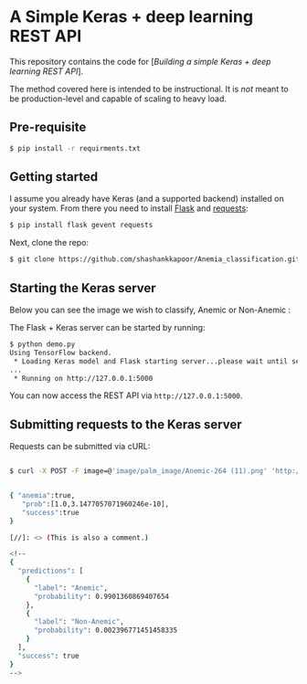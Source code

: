 # A Simple Keras + deep learning REST API

This repository contains the code for [*Building a simple Keras + deep learning REST API*].

The method covered here is intended to be instructional. It is _not_ meant to be production-level and capable of scaling to heavy load.

## Pre-requisite
```sh
$ pip install -r requirments.txt
```

## Getting started

I assume you already have Keras (and a supported backend) installed on your system. From there you need to install [Flask](http://flask.pocoo.org/) and [requests](http://docs.python-requests.org/en/master/):

```sh
$ pip install flask gevent requests
```

Next, clone the repo:

```sh
$ git clone https://github.com/shashankkapoor/Anemia_classification.git
```

## Starting the Keras server

Below you can see the image we wish to classify, Anemic or Non-Anemic :


The Flask + Keras server can be started by running:

```sh
$ python demo.py 
Using TensorFlow backend.
 * Loading Keras model and Flask starting server...please wait until server has fully started
...
 * Running on http://127.0.0.1:5000
```

You can now access the REST API via `http://127.0.0.1:5000`.

## Submitting requests to the Keras server

Requests can be submitted via cURL:

```sh

$ curl -X POST -F image=@'image/palm_image/Anemic-264 (11).png' 'http://127.0.0.1:5000/predict'


{ "anemia":true,
   "prob":[1.0,3.1477057071960246e-10],
   "success":true
}

[//]: <> (This is also a comment.)

<!--
{
  "predictions": [
    {
      "label": "Anemic", 
      "probability": 0.9901360869407654
    }, 
    {
      "label": "Non-Anemic", 
      "probability": 0.002396771451458335
    }
  ], 
  "success": true
}
-->
```

